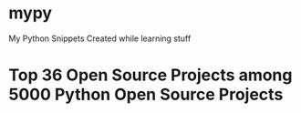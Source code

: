 # mypy
My Python Snippets Created while learning stuff


# Top 36 Open Source Projects among 5000 Python Open Source Projects
